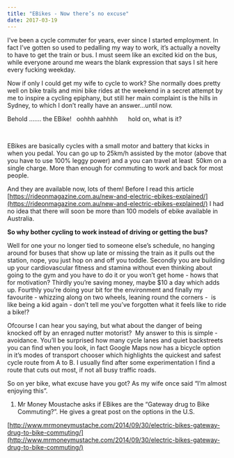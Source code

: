 ```yaml
---
title: "EBikes - Now there’s no excuse"
date: 2017-03-19
---
```


I’ve been a cycle commuter for years, ever since I started employment. In fact I’ve gotten so used to pedalling my way to work, it’s actually a novelty to have to get the train or bus. I must seem like an excited kid on the bus, while everyone around me wears the blank expression that says I sit here every fucking weekday.

<!-- more -->

Now if only I could get my wife to cycle to work? She normally does pretty well on bike trails and mini bike rides at the weekend in a secret attempt by me to inspire a cycling epiphany, but still her main complaint is the hills in Sydney, to which I don’t really have an answer...until now.

Behold ……. the EBike!   oohhh aahhhh      hold on, what is it?

 

EBikes are basically cycles with a small motor and battery that kicks in when you pedal. You can go up to 25km/h assisted by the motor (above that you have to use 100% leggy power) and a you can travel at least  50km on a single charge. More than enough for commuting to work and back for most people.

And they are available now, lots of them! Before I read this article [https://rideonmagazine.com.au/new-and-electric-ebikes-explained/](https://rideonmagazine.com.au/new-and-electric-ebikes-explained/) I had no idea that there will soon be more than 100 models of ebike available in Australia.

**So why bother cycling to work instead of driving or getting the bus?**

Well for one your no longer tied to someone else’s schedule, no hanging around for buses that show up late or missing the train as it pulls out the station, nope, you just hop on and off you toddle. Secondly you are building up your cardiovascular fitness and stamina without even thinking about going to the gym and you have to do it or you won’t get home - hows that for motivation? Thirdly you’re saving money, maybe $10 a day which adds up. Fourthly you’re doing your bit for the environment and finally my favourite - whizzing along on two wheels, leaning round the corners -  is like being a kid again - don’t tell me you’ve forgotten what it feels like to ride a bike!?

Ofcourse I can hear you saying, but what about the danger of being knocked off by an enraged nutter motorist?  My answer to this is simple - avoidance. You’ll be surprised how many cycle lanes and quiet backstreets you can find when you look, in fact Google Maps now has a bicycle option in it’s modes of transport chooser which highlights the quickest and safest cycle route from A to B. I usually find after some experimentation I find a route that cuts out most, if not all busy traffic roads.

So on yer bike, what excuse have you got? As my wife once said “I’m almost enjoying this”.

1. Mr Money Moustache asks if EBikes are the “Gateway drug to Bike Commuting?”. He gives a great post on the options in the U.S.

[http://www.mrmoneymustache.com/2014/09/30/electric-bikes-gateway-drug-to-bike-commuting/](http://www.mrmoneymustache.com/2014/09/30/electric-bikes-gateway-drug-to-bike-commuting/)
